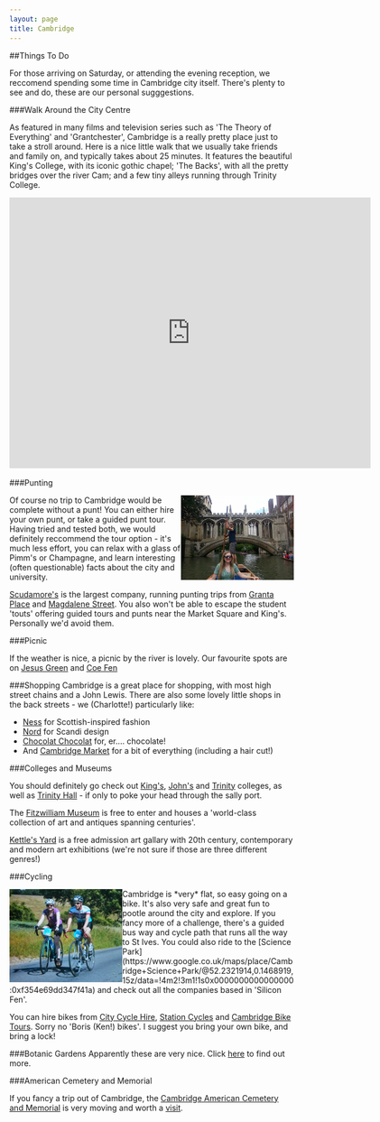 ```yaml
---
layout: page
title: Cambridge
---
```


##Things To Do

For those arriving on Saturday, or attending the evening reception, we reccomend spending some time in Cambridge city itself. There's plenty to see and do, these are our personal sugggestions.

###Walk Around the City Centre

As featured in many films and television series such as 'The Theory of Everything' and 'Grantchester', Cambridge is a really pretty place just to take a stroll around. Here is a nice little walk that we usually take friends and family on, and typically takes about 25 minutes. It features the beautiful King's College, with its iconic gothic chapel; 'The Backs', with all the pretty bridges over the river Cam; and a few tiny alleys running through Trinity College.   

<div class="scalableWrapper">
    <div class="h_iframe">
        <iframe width="640" height="480" src="https://www.google.com/maps/d/embed?mid=zPWm4m1_MQbc.kZREYFp3w4fM"  frameborder="0"></iframe>
    </div>
</div>

###Punting

<img src="/Punting.png" align="right">
Of course no trip to Cambridge would be complete without a punt! You can either hire your own punt, or take a guided punt tour. Having tried and tested both, we would definitely reccommend the tour option - it's much less effort, you can relax with a glass of Pimm's or Champagne, and learn interesting (often questionable) facts about the city and university. 

[Scudamore's](http://www.scudamores.com/) is the largest company, running punting trips from [Granta Place](https://www.google.co.uk/maps/place/Scudamore's+Boatyard/@52.201057,0.116182,17z/data=!3m1!4b1!4m2!3m1!1s0x47d870a34a1b9acd:0xf4ca551a0da78cb7) and [Magdalene Street](https://www.google.co.uk/maps/place/Scudamore's+Punting+Company/@52.209809,0.116729,17z/data=!3m1!4b1!4m2!3m1!1s0x47d870a34a1b9acd:0xf9c5d731f202f46a). You also won't be able to escape the student 'touts' offering guided tours and punts near the Market Square and King's. Personally we'd avoid them.

###Picnic

If the weather is nice, a picnic by the river is lovely. Our favourite spots are on [Jesus Green](https://www.google.co.uk/maps/place/Jesus+Green/@52.211508,0.122904,17z/data=!3m1!4b1!4m2!3m1!1s0x47d870952ddb593f:0x6c0a770654764ce1) and [Coe Fen](https://www.google.co.uk/maps/place/Coe+Fen/@52.1991153,0.1182741,16z/data=!4m2!3m1!1s0x0000000000000000:0x90c3ffe5c4ef640e)

###Shopping
Cambridge is a great place for shopping, with most high street chains and a John Lewis. There are also some lovely little shops in the back streets - we (Charlotte!) particularly like:

* [Ness](http://www.ness.co.uk/ness-stores) for Scottish-inspired fashion
* [Nord](http://www.nordesign.co.uk/) for Scandi design
* [Chocolat Chocolat](http://www.chocolatchocolat.co.uk) for, er.... chocolate!
* And [Cambridge Market](http://www.visitcambridge.org/shopping/cambridge-market-p528371) for a bit of everything (including a hair cut!)

###Colleges and Museums

You should definitely go check out [King's](https://www.google.co.uk/maps/place/King's+College/@52.204278,0.116594,17z/data=!3m1!4b1!4m2!3m1!1s0x47d870bb7b0a70af:0x9011546d14b61613), [John's](https://www.google.co.uk/maps/place/St+John's+College/@52.207738,0.117867,17z/data=!3m1!4b1!4m2!3m1!1s0x47d870bdc55d733f:0x9e62883a7cfce8f) and [Trinity](https://www.google.co.uk/maps/place/King's+College/@52.204278,0.116594,17z/data=!3m1!4b1!4m2!3m1!1s0x47d870bb7b0a70af:0x9011546d14b61613) colleges, as well as [Trinity Hall](https://www.google.co.uk/maps/place/Trinity+Hall+Cambridge/@52.205739,0.115133,17z/data=!3m1!4b1!4m2!3m1!1s0x47d870be90940b35:0xffdd76b080e062f9) - if only to poke your head through the sally port.

The [Fitzwilliam Museum](http://www.fitzmuseum.cam.ac.uk/) is free to enter and houses a 'world-class collection of art and antiques spanning centuries'.

[Kettle's Yard](http://www.kettlesyard.co.uk/) is a free admission art gallary with 20th century, contemporary and modern art exhibitions (we're not sure if those are three different genres!) 

###Cycling

<img src="/Cycling.png" align="left">
Cambridge is *very* flat, so easy going on a bike. It's also very safe and great fun to pootle around the city and explore. If you fancy more of a challenge, there's a guided bus way and cycle path that runs all the way to St Ives. You could also ride to the [Science Park](https://www.google.co.uk/maps/place/Cambridge+Science+Park/@52.2321914,0.1468919,15z/data=!4m2!3m1!1s0x0000000000000000:0xf354e69dd347f41a) and check out all the companies based in 'Silicon Fen'.

You can hire bikes from [City Cycle Hire](http://www.citycyclehire.com/), [Station Cycles](http://stationcycles.co.uk/) and [Cambridge Bike Tours](http://www.cambridgebiketours.co.uk/). Sorry no 'Boris (Ken!) bikes'. I suggest you bring your own bike, and bring a lock!

###Botanic Gardens
Apparently these are very nice. Click [here](http://www.botanic.cam.ac.uk/Botanic/Home.aspx) to find out more.

###American Cemetery and Memorial

If you fancy a trip out of Cambridge, the [Cambridge American Cemetery and Memorial](http://en.wikipedia.org/wiki/Cambridge_American_Cemetery_and_Memorial) is very moving and worth a [visit](https://www.google.co.uk/maps/place/Cambridge+American+Cemetery+and+Memorial/@52.216113,0.053794,15z/data=!4m2!3m1!1s0x0:0xba32f7383418c747). 
